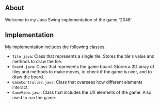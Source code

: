## About

Welcome to my Java Swing implementation of the game '2048'.

## Implementation

My implementation includes the following classes:

- `Tile.java`: Class that represents a single tile. Stores the tile's value and methods to draw the tile.
- `Board.java`: Class that represents the game board. Stores a 2D array of tiles and methods to make moves, to check if the game is over, and to draw the board.
- `GameController.java`: Class that oversees how different elements interact.
- `GameView.java`: Class that includes the UX elements of the game. Also used to run the game.